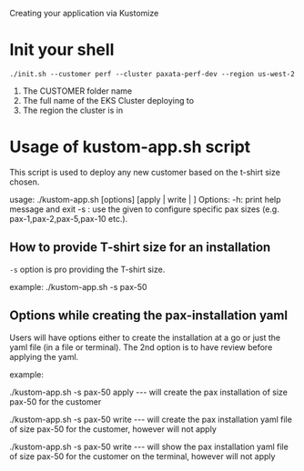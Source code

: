 Creating your application via Kustomize

# Init your shell

`./init.sh --customer perf --cluster paxata-perf-dev --region us-west-2`

1. The CUSTOMER folder name
2. The full name of the EKS Cluster deploying to
3. The region the cluster is in


# Usage of kustom-app.sh script
This script is used to deploy any new customer based on the t-shirt size chosen.

usage: ./kustom-app.sh [options] [apply | write | <blank>]
Options:
-h: print help message and exit
-s <pax-size>: use the given to configure specific pax sizes (e.g. pax-1,pax-2,pax-5,pax-10 etc.).

## How to provide T-shirt size for an installation
`-s` option is pro providing the T-shirt size.

example:
./kustom-app.sh -s pax-50

## Options while creating the pax-installation yaml
Users will have options either to create the installation at a go or just the yaml file (in a file or terminal).
The 2nd option is to have review before applying the yaml.

example:

./kustom-app.sh -s pax-50 apply --- will create the pax installation of size pax-50 for the customer

./kustom-app.sh -s pax-50 write --- will create the pax installation yaml file of size pax-50 for the customer, however will not apply

./kustom-app.sh -s pax-50 write --- will show the pax installation yaml file of size pax-50 for the customer on the terminal, however will not apply
